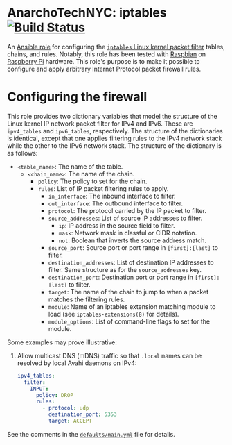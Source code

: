 # AnarchoTechNYC: iptables [![Build Status](https://travis-ci.org/AnarchoTechNYC/ansible-role-iptables.svg?branch=master)](https://travis-ci.org/AnarchoTechNYC/ansible-role-iptables)

An [Ansible role](https://docs.ansible.com/ansible/latest/user_guide/playbooks_reuse_roles.html) for configuring the [`iptables` Linux kernel packet filter](https://netfilter.org/) tables, chains, and rules. Notably, this role has been tested with [Raspbian](https://www.raspbian.org/) on [Raspberry Pi](https://www.raspberrypi.org/) hardware. This role's purpose is to make it possible to configure and apply arbitrary Internet Protocol packet firewall rules.

# Configuring the firewall

This role provides two dictionary variables that model the structure of the Linux kernel IP network packet filter for IPv4 and IPv6. These are `ipv4_tables` and `ipv6_tables`, respectively. The structure of the dictionaries is identical, except that one applies filtering rules to the IPv4 network stack while the other to the IPv6 network stack. The structure of the dictionary is as follows:

* `<table_name>`: The name of the table.
    * `<chain_name>`: The name of the chain.
        * `policy`: The policy to set for the chain.
        * `rules`: List of IP packet filtering rules to apply.
            * `in_interface`: The inbound interface to filter.
            * `out_interface`: The outbound interface to filter.
            * `protocol`: The protocol carried by the IP packet to filter.
            * `source_addresses`: List of source IP addresses to filter.
                * `ip`: IP address in the source field to filter.
                * `mask`: Network mask in classful or CIDR notation.
                * `not`: Boolean that inverts the source address match.
            * `source_port`: Source port or port range in `[first]:[last]` to filter.
            * `destination_addresses`: List of destination IP addresses to filter. Same structure as for the `source_addresses` key.
            * `destination_port`: Destination port or port range in `[first]:[last]` to filter.
            * `target`: The name of the chain to jump to when a packet matches the filtering rules.
            * `module`: Name of an iptables extension matching module to load (see `iptables-extensions(8)` for details).
            * `module_options`: List of command-line flags to set for the module.

Some examples may prove illustrative:

1. Allow multicast DNS (mDNS) traffic so that `.local` names can be resolved by local Avahi daemons on IPv4:
    ```yml
    ipv4_tables:
      filter:
        INPUT:
          policy: DROP
          rules:
            - protocol: udp
              destination_port: 5353
              target: ACCEPT
    ```

See the comments in the [`defaults/main.yml`](defaults/main.yml) file for details.
